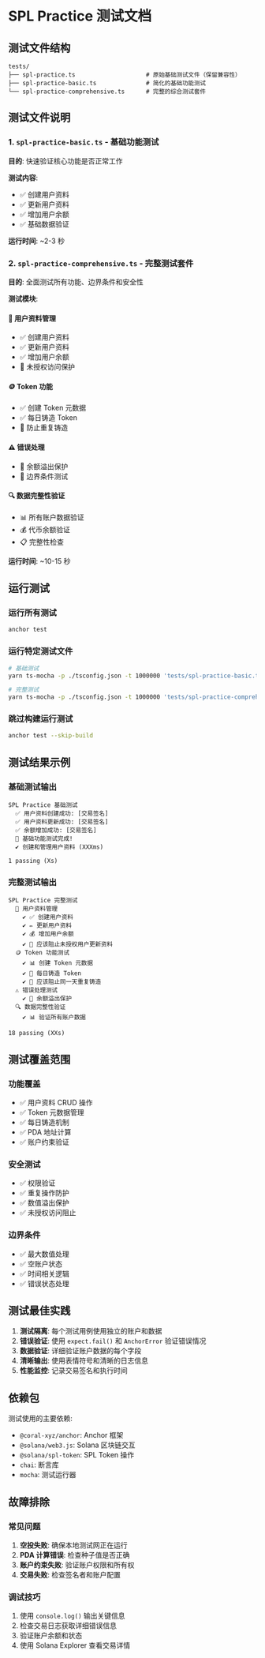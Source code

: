 # SPL Practice 测试文档

## 测试文件结构

```
tests/
├── spl-practice.ts                    # 原始基础测试文件（保留兼容性）
├── spl-practice-basic.ts              # 简化的基础功能测试
└── spl-practice-comprehensive.ts      # 完整的综合测试套件
```

## 测试文件说明

### 1. `spl-practice-basic.ts` - 基础功能测试

**目的**: 快速验证核心功能是否正常工作

**测试内容**:

- ✅ 创建用户资料
- ✅ 更新用户资料
- ✅ 增加用户余额
- ✅ 基础数据验证

**运行时间**: ~2-3 秒

### 2. `spl-practice-comprehensive.ts` - 完整测试套件

**目的**: 全面测试所有功能、边界条件和安全性

**测试模块**:

#### 👤 用户资料管理

- ✅ 创建用户资料
- ✅ 更新用户资料
- ✅ 增加用户余额
- 🚫 未授权访问保护

#### 🪙 Token 功能

- ✅ 创建 Token 元数据
- ✅ 每日铸造 Token
- 🚫 防止重复铸造

#### ⚠️ 错误处理

- 🔄 余额溢出保护
- 🚫 边界条件测试

#### 🔍 数据完整性验证

- 📊 所有账户数据验证
- 💰 代币余额验证
- 📋 完整性检查

**运行时间**: ~10-15 秒

## 运行测试

### 运行所有测试

```bash
anchor test
```

### 运行特定测试文件

```bash
# 基础测试
yarn ts-mocha -p ./tsconfig.json -t 1000000 'tests/spl-practice-basic.ts'

# 完整测试
yarn ts-mocha -p ./tsconfig.json -t 1000000 'tests/spl-practice-comprehensive.ts'
```

### 跳过构建运行测试

```bash
anchor test --skip-build
```

## 测试结果示例

### 基础测试输出

```
SPL Practice 基础测试
  ✅ 用户资料创建成功: [交易签名]
  ✅ 用户资料更新成功: [交易签名]
  ✅ 余额增加成功: [交易签名]
  🎉 基础功能测试完成!
  ✔ 创建和管理用户资料 (XXXms)

1 passing (Xs)
```

### 完整测试输出

```
SPL Practice 完整测试
  👤 用户资料管理
    ✔ ✅ 创建用户资料
    ✔ ✏️ 更新用户资料
    ✔ 💰 增加用户余额
    ✔ 🚫 应该阻止未授权用户更新资料
  🪙 Token 功能测试
    ✔ 📊 创建 Token 元数据
    ✔ 🎁 每日铸造 Token
    ✔ 🚫 应该阻止同一天重复铸造
  ⚠️ 错误处理测试
    ✔ 🔄 余额溢出保护
  🔍 数据完整性验证
    ✔ 📊 验证所有账户数据

18 passing (XXs)
```

## 测试覆盖范围

### 功能覆盖

- ✅ 用户资料 CRUD 操作
- ✅ Token 元数据管理
- ✅ 每日铸造机制
- ✅ PDA 地址计算
- ✅ 账户约束验证

### 安全测试

- ✅ 权限验证
- ✅ 重复操作防护
- ✅ 数值溢出保护
- ✅ 未授权访问阻止

### 边界条件

- ✅ 最大数值处理
- ✅ 空账户状态
- ✅ 时间相关逻辑
- ✅ 错误状态处理

## 测试最佳实践

1. **测试隔离**: 每个测试用例使用独立的账户和数据
2. **错误验证**: 使用 `expect.fail()` 和 `AnchorError` 验证错误情况
3. **数据验证**: 详细验证账户数据的每个字段
4. **清晰输出**: 使用表情符号和清晰的日志信息
5. **性能监控**: 记录交易签名和执行时间

## 依赖包

测试使用的主要依赖:

- `@coral-xyz/anchor`: Anchor 框架
- `@solana/web3.js`: Solana 区块链交互
- `@solana/spl-token`: SPL Token 操作
- `chai`: 断言库
- `mocha`: 测试运行器

## 故障排除

### 常见问题

1. **空投失败**: 确保本地测试网正在运行
2. **PDA 计算错误**: 检查种子值是否正确
3. **账户约束失败**: 验证账户权限和所有权
4. **交易失败**: 检查签名者和账户配置

### 调试技巧

1. 使用 `console.log()` 输出关键信息
2. 检查交易日志获取详细错误信息
3. 验证账户余额和状态
4. 使用 Solana Explorer 查看交易详情
